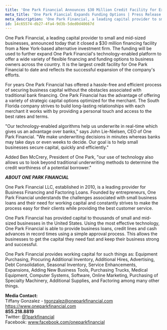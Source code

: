 ```yaml
---
title: 'One Park Financial Announces $30 Million Credit Facility for Expanded Funding Opportunities'
meta_title: 'One Park Fiancial Expands Funding Options | Press Release'
meta_description: 'One Park Financial, a leading capital provider to small and mid-sized businesses, announced today that it closed a $30 million financing facility from a New York-based alternative investment firm.'
id: 14c65574-db27-4fa4-9d3b-5ded0d40667d
---
```

One Park Financial, a leading capital provider to small and mid-sized businesses, announced today that it closed a $30 million financing facility from a New York-based alternative investment firm. The funding will be used to further expand One Park Financial's technology-enabled platform to offer a wide variety of flexible financing and funding options to business owners across the country. It is the largest credit facility for One Park Financial to date and reflects the successful expansion of the company's efforts.

For years One Park Financial has offered a hassle-free and efficient process of securing business capital without the obstacles associated with traditional bank financing. One Park Financial has the advantage of offering a variety of strategic capital options optimized for the merchant. The South Florida company strives to build long-lasting relationships with each merchant it works with by providing a personal touch and access to the best rates and terms.

"Our technology-enabled algorithms help us underwrite in real-time which gives us an advantage over banks," says John Lie-Nielsen, CEO of One Park Financial. "We make underwriting decisions in minutes whereas banks may take days or even weeks to decide. Our goal is to help small businesses secure capital, quickly and efficiently."

Added Ben McCrery, President of One Park, "our use of technology also allows us to look beyond traditional underwriting methods to determine the credit worthiness of a potential borrower."

<strong><em>ABOUT ONE PARK FINANCIAL </em></strong>

One Park Financial LLC, established in 2010, is a leading provider for Business Financing and Factoring Loans. Founded by entrepreneurs, One Park Financial understands the challenges associated with small business loans and their need for working capital and constantly strives to make the process easy for their clients while providing the best customer service.

One Park Financial has provided capital to thousands of small and mid-sized businesses in the United States. Using the most effective technology, One Park Financial is able to provide business loans, credit lines and cash advances in record times using a simple approval process. This allows the businesses to get the capital they need fast and keep their business strong and successful.

One Park Financial provides working capital for such things as: Equipment Purchasing, Procuring Additional Inventory, Additional Hires, Advertising, Debt Consolidation, Seasonal Inventory, Service Enhancements, Expansions, Adding New Business Tools, Purchasing Trucks, Medical Equipment, Computer Systems, Software, Online Marketing, Purchasing of Specialty Machinery, Additional Supplies, and Factoring among many other things.

**Media Contact:** 
<br/>
Tiffany Gonzalez - tgonzalez@oneparkfinancial.com
<br/>
<a href="https://www.oneparkfinancial.com/">https://www.oneparkfinancial.com</a>
<br/>
**855.218.8819**
<br/>
Twitter: <a href="https://twitter.com/1parkfinancial">@1parkfinancial</a> 
<br/>
Facebook: <a href="https://www.facebook.com/oneparkfinancial">www.facebook.com/oneparkfinancial</a>